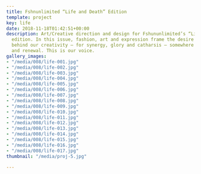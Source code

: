 ```yaml
---
title: Fshnunlimited “Life and Death” Edition
template: project
key: life
date: 2018-11-18T01:42:51+00:00
description: Art/Creative direction and design for Fshununlimited’s “Life & Death”
  edition. In this issue, fashion, art and expression frame the desire and the hope
  behind our creativity – for synergy, glory and catharsis – somewhere between elimination
  and renewal. This is our voice.
gallery_images:
- "/media/008/life-001.jpg"
- "/media/008/life-002.jpg"
- "/media/008/life-003.jpg"
- "/media/008/life-004.jpg"
- "/media/008/life-005.jpg"
- "/media/008/life-006.jpg"
- "/media/008/life-007.jpg"
- "/media/008/life-008.jpg"
- "/media/008/life-009.jpg"
- "/media/008/life-010.jpg"
- "/media/008/life-011.jpg"
- "/media/008/life-012.jpg"
- "/media/008/life-013.jpg"
- "/media/008/life-014.jpg"
- "/media/008/life-015.jpg"
- "/media/008/life-016.jpg"
- "/media/008/life-017.jpg"
thumbnail: "/media/proj-5.jpg"

---
```

